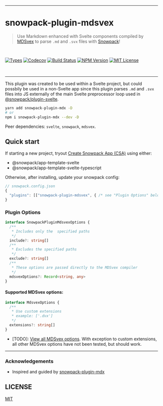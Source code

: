 <hr />
<div>
  <h1>
    snowpack-plugin-mdsvex
  </h1>
  <blockquote>Use Markdown enhanced with Svelte components compiled by <a href="https://mdsvex.com/">MDSvex</a> to parse <code>.md</code> and <code>.svx</code> files with <a href="https://www.snowpack.dev/">Snowpack</a>!</blockquote>
</div>
<div>
&nbsp;
<p>
  <a aria-label="Types" href="https://www.npmjs.com/package/snowpack-plugin-mdsvex"><img alt="Types" src="https://img.shields.io/npm/types/snowpack-plugin-mdsvex?style=flat&labelColor=24292e"></a>
  <a aria-label="Code coverage report" href="https://codecov.io/gh/Studiobear/snowpack-plugin-mdsvex"><img alt="Codecov" src="https://img.shields.io/codecov/c/github/Studiobear/snowpack-plugin-mdsvex"></a>
<a href='https://studiobear.semaphoreci.com/badges/snowpack-plugin-mdsvex/branches/master.svg?style=shields'><img src='https://studiobear.semaphoreci.com/badges/snowpack-plugin-mdsvex/branches/master.svg?style=shields' alt='Build Status'></a>
<a aria-label="NPM version" href="https://www.npmjs.com/package/snowpack-plugin-mdsvex"><img alt="NPM Version" src="https://img.shields.io/npm/v/snowpack-plugin-mdsvex?style=flat&labelColor=24292e"></a>
<a aria-label="License" href="https://barry-low.mit-license.org/"><img alt="MIT License" src="https://img.shields.io/npm/l/snowpack-plugin-mdx?style=flat&labelColor=24292e"></a>
</p>
&nbsp;
</div>
<hr />

This plugin was created to be used within a Svelte project, but could possbily be used in a non-Svelte app since this plugin parses `.md` and `.svx` files into JS externally of the main Svelte preprocessor loop used in [@snowpack/plugin-svelte](https://github.com/pikapkg/snowpack/tree/master/plugins/plugin-svelte).

```bash
yarn add snowpack-plugin-mdx -D
# or
npm i snowpack-plugin-mdx --dev -D
```

Peer dependencies: `svelte`, `snowpack`, `mdsvex`.

## Quick start

If starting a new project, tryout [Create Snowpack App (CSA)](<https://www.snowpack.dev/#create-snowpack-app-(csa)>) using either:

- @snowpack/app-template-svelte
- @snowpack/app-template-svelte-typescript

Otherwise, after installing, update your snowpack config:

```js
// snowpack.config.json
{
  "plugins": [["snowpack-plugin-mdsvex", { /* see "Plugin Options" below */ }]]
}
```

### Plugin Options

```typescript
interface SnowpackPluginMdsvexOptions {
  /**
   * Includes only the  specified paths
   */
  include?: string[]
  /**
   * Excludes the specified paths
   */
  exclude?: string[]
  /**
   * These options are passed directly to the MDSvex compiler
   */
  mdsvexOptions?: Record<string, any>
}
```

#### Supported MDSvex options:

```typescript
interface MdsvexOptions {
  /**
   * Use custom extensions
   * example: ['.dvx']
   */
  extensions?: string[]
}
```

- [TODO]: [View all MDSvex options](https://mdsvex.com/docs#options). With exception to custom extensions, all other MDSvex options have not been tested, but should work.

<hr />

### Acknowledgements

- Inspired and guided by [snowpack-plugin-mdx](https://github.com/jaredLunde/snowpack-plugin-mdx)

## LICENSE

[MIT](https://barry-low.mit-license.org/)
